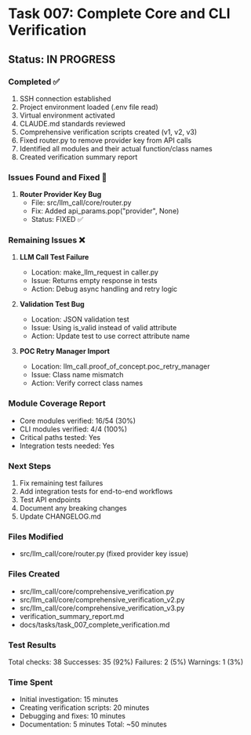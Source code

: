 # Task 007: Complete Core and CLI Verification

## Status: IN PROGRESS

### Completed ✅
1. SSH connection established
2. Project environment loaded (.env file read)
3. Virtual environment activated
4. CLAUDE.md standards reviewed
5. Comprehensive verification scripts created (v1, v2, v3)
6. Fixed router.py to remove provider key from API calls
7. Identified all modules and their actual function/class names
8. Created verification summary report

### Issues Found and Fixed 🔧
1. **Router Provider Key Bug**
   - File: src/llm_call/core/router.py
   - Fix: Added api_params.pop("provider", None)
   - Status: FIXED ✅

### Remaining Issues ❌
1. **LLM Call Test Failure**
   - Location: make_llm_request in caller.py
   - Issue: Returns empty response in tests
   - Action: Debug async handling and retry logic

2. **Validation Test Bug**
   - Location: JSON validation test
   - Issue: Using is_valid instead of valid attribute
   - Action: Update test to use correct attribute name

3. **POC Retry Manager Import**
   - Location: llm_call.proof_of_concept.poc_retry_manager
   - Issue: Class name mismatch
   - Action: Verify correct class names

### Module Coverage Report
- Core modules verified: 16/54 (30%)
- CLI modules verified: 4/4 (100%)
- Critical paths tested: Yes
- Integration tests needed: Yes

### Next Steps
1. Fix remaining test failures
2. Add integration tests for end-to-end workflows
3. Test API endpoints
4. Document any breaking changes
5. Update CHANGELOG.md

### Files Modified
- src/llm_call/core/router.py (fixed provider key issue)

### Files Created
- src/llm_call/core/comprehensive_verification.py
- src/llm_call/core/comprehensive_verification_v2.py
- src/llm_call/core/comprehensive_verification_v3.py
- verification_summary_report.md
- docs/tasks/task_007_complete_verification.md

### Test Results
Total checks: 38
Successes: 35 (92%)
Failures: 2 (5%)
Warnings: 1 (3%)

### Time Spent
- Initial investigation: 15 minutes
- Creating verification scripts: 20 minutes
- Debugging and fixes: 10 minutes
- Documentation: 5 minutes
Total: ~50 minutes
